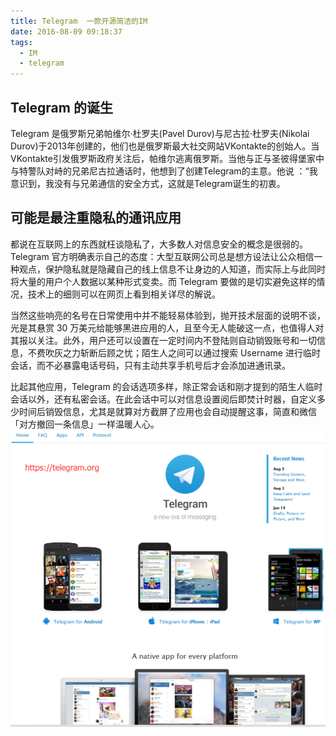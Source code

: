 ```yaml
---
title: Telegram  一款开源简洁的IM
date: 2016-08-09 09:18:37
tags:
  - IM
  - telegram
---
```


## Telegram 的诞生
Telegram 是俄罗斯兄弟帕维尔·杜罗夫(Pavel Durov)与尼古拉·杜罗夫(Nikolai Durov)于2013年创建的，他们也是俄罗斯最大社交网站VKontakte的创始人。当VKontakte引发俄罗斯政府关注后，帕维尔逃离俄罗斯。当他与正与圣彼得堡家中与特警队对峙的兄弟尼古拉通话时，他想到了创建Telegram的主意。他说 ：“我意识到，我没有与兄弟通信的安全方式，这就是Telegram诞生的初衷。
## 可能是最注重隐私的通讯应用

都说在互联网上的东西就枉谈隐私了，大多数人对信息安全的概念是很弱的。Telegram 官方明确表示自己的态度：大型互联网公司总是想方设法让公众相信一种观点，保护隐私就是隐藏自己的线上信息不让身边的人知道，而实际上与此同时将大量的用户个人数据以某种形式变卖。而 Telegram 要做的是切实避免这样的情况，技术上的细则可以在网页上看到相关详尽的解说。

当然这些响亮的名号在日常使用中并不能轻易体验到，抛开技术层面的说明不谈，光是其悬赏 30 万美元给能够黑进应用的人，且至今无人能破这一点，也值得人对其报以关注。此外，用户还可以设置在一定时间内不登陆则自动销毁账号和一切信息，不费吹灰之力斩断后顾之忧；陌生人之间可以通过搜索 Username 进行临时会话，而不必暴露电话号码，只有主动共享手机号后才会添加进通讯录。

比起其他应用，Telegram 的会话选项多样，除正常会话和刚才提到的陌生人临时会话以外，还有私密会话。在此会话中可以对信息设置阅后即焚计时器，自定义多少时间后销毁信息，尤其是就算对方截屏了应用也会自动提醒这事，简直和微信「对方撤回一条信息」一样温暖人心。
![telegram](images/telegram.png)
